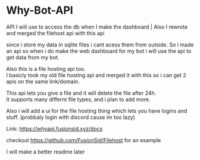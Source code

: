 # Why-Bot-API
API I will use to access the db when I make the dashboard | Also I rewrote and merged the filehost api with this api


since i store my data in sqlite files i cant acess them from outside. So i made an api so when i do make the web dashboard for my bot i will use the api to get data
from my bot.

Also this is a file hosting api too.  
I basicly took my old file hosting api and merged it with this so i can get 2 apis on the same link/domain.

This api lets you give a file and it will delete the file after 24h.  
It supports many differnt file types, and i plan to add more.

Also i will add a ui for the file hosting thing which lets you have logins and stuff. (probbaly login with discord cause im too lazy)

Link: https://whyapi.fusionsid.xyz/docs

checkout https://github.com/FusionSid/Filehost for an example

I will make a better readme later 
